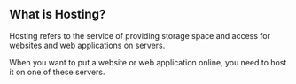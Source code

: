 ## What is Hosting?

Hosting refers to the service of providing storage space and access for websites and web applications on servers.

When you want to put a website or web application online, you need to host it on one of these servers.

